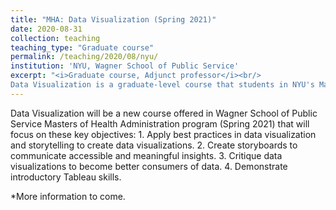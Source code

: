 ```yaml
---
title: "MHA: Data Visualization (Spring 2021)"
date: 2020-08-31
collection: teaching
teaching_type: "Graduate course"
permalink: /teaching/2020/08/nyu/ 
institution: 'NYU, Wagner School of Public Service'
excerpt: "<i>Graduate course, Adjunct professor</i><br/>
Data Visualization is a graduate-level course that students in NYU's Master of Health Administration will take in order to gain practical skills in data visualization."
---
```


Data Visualization will be a new course offered in Wagner School of Public Service Masters of Health Administration program (Spring 2021) that will focus on these key objectives: 1. Apply best practices in data visualization and storytelling to create data visualizations. 2. Create storyboards to communicate accessible and meaningful insights. 3. Critique data visualizations to become better consumers of data. 4. Demonstrate introductory Tableau skills.

*More information to come. 
